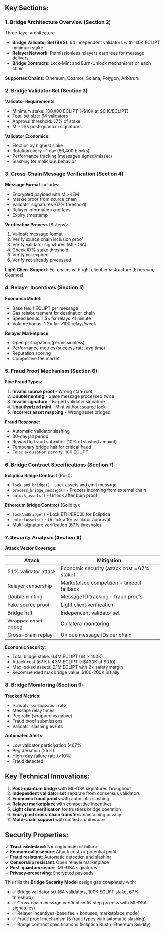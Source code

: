 
## **Key Sections:**

### **1. Bridge Architecture Overview (Section 2)**
Three-layer architecture:
- **Bridge Validator Set (BVS)**: 64 independent validators with 100K ECLIPT minimum stake
- **Relayer Network**: Permissionless relayers earn fees for message delivery
- **Bridge Contracts**: Lock-Mint and Burn-Unlock mechanisms on each chain

**Supported Chains**: Ethereum, Cosmos, Solana, Polygon, Arbitrum

### **2. Bridge Validator Set (Section 3)**
**Validator Requirements**:
- Minimum stake: 100,000 ECLIPT (~$10K at $0.10/ECLIPT)
- Total set size: 64 validators
- Approval threshold: 67% of stake
- ML-DSA post-quantum signatures

**Validator Economics**:
- Election by highest stake
- Rotation every ~1 day (86,400 blocks)
- Performance tracking (messages signed/missed)
- Slashing for malicious behavior

### **3. Cross-Chain Message Verification (Section 4)**
**Message Format** includes:
- Encrypted payload with ML-KEM
- Merkle proof from source chain
- Validator signatures (67% threshold)
- Relayer information and fees
- Expiry timestamp

**Verification Process** (6 steps):
1. Validate message format
2. Verify source chain inclusion proof
3. Verify validator signatures (ML-DSA)
4. Check 67% stake threshold
5. Verify not expired
6. Verify not already processed

**Light Client Support**: For chains with light client infrastructure (Ethereum, Cosmos)

### **4. Relayer Incentives (Section 5)**
**Economic Model**:
- Base fee: 1 ECLIPT per message
- Gas reimbursement for destination chain
- Speed bonus: 1.5× for relays <1 minute
- Volume bonus: 1.2× for >100 relays/week

**Relayer Marketplace**:
- Open participation (permissionless)
- Performance metrics (success rate, avg time)
- Reputation scoring
- Competitive fee market

### **5. Fraud Proof Mechanism (Section 6)**
**Five Fraud Types**:
1. **Invalid source proof** - Wrong state root
2. **Double minting** - Same message processed twice
3. **Invalid signature** - Forged validator signature
4. **Unauthorized mint** - Mint without source lock
5. **Incorrect asset mapping** - Wrong asset bridged

**Fraud Response**:
- Automatic validator slashing
- 30-day jail period
- Reward to fraud submitter (10% of slashed amount)
- Temporary bridge halt for critical fraud
- False accusation penalty: 100 ECLIPT

### **6. Bridge Contract Specifications (Section 7)**
**Ecliptica Bridge Contract** (Rust):
- `lock_and_bridge()` - Lock assets and emit message
- `process_bridge_message()` - Process incoming from external chain
- `unlock_assets()` - Unlock after burn proof

**Ethereum Bridge Contract** (Solidity):
- `lockAndBridge()` - Lock ETH/ERC20 for Ecliptica
- `unlockAssets()` - Unlock after validator approval
- Multi-signature verification (67% threshold)

### **7. Security Analysis (Section 8)**
**Attack Vector Coverage**:

| Attack               | Mitigation                                  |
| -------------------- | ------------------------------------------- |
| 51% validator attack | Economic security (attack cost = 67% stake) |
| Relayer censorship   | Marketplace competition + timeout fallback  |
| Double minting       | Message ID tracking + fraud proofs          |
| Fake source proof    | Light client verification                   |
| Bridge halt          | Independent validator set                   |
| Wrapped asset depeg  | Collateral monitoring                       |
| Cross-chain replay   | Unique message IDs per chain                |

**Economic Security**:
- Total bridge stake: 6.4M ECLIPT (64 × 100K)
- Attack cost (67%): 4.3M ECLIPT (~$430K at $0.10)
- Max locked assets: 2.1M ECLIPT with 2× safety margin
- Recommended max bridge value: $100-200K initially

### **8. Bridge Monitoring (Section 9)**
**Tracked Metrics**:
- Validator participation rate
- Message relay times
- Peg ratio (wrapped vs native)
- Fraud proof submissions
- Validator slashing events

**Automated Alerts**:
- Low validator participation (<67%)
- Peg deviation (>5%)
- High relay failure rate (>10%)
- Fraud detected

## **Key Technical Innovations**:

1. **Post-quantum bridge** with ML-DSA signatures throughout
2. **Independent validator set** separate from consensus validators
3. **Economic fraud proofs** with automatic slashing
4. **Relayer marketplace** with competitive incentives
5. **Light client verification** for trustless bridge operation
6. **Encrypted cross-chain transfers** maintaining privacy
7. **Multi-chain support** with unified architecture

## **Security Properties**:

✓ **Trust-minimized**: No single point of failure  
✓ **Economically secure**: Attack cost >> potential profit  
✓ **Fraud resistant**: Automatic detection and slashing  
✓ **Censorship resistant**: Open relayer marketplace  
✓ **Post-quantum secure**: ML-DSA signatures  
✓ **Privacy-preserving**: Encrypted payloads  

This fills the **Bridge Security Model** design gap completely with:
- ✅ Bridge validator set (64 validators, 100K ECLIPT stake, 67% threshold)
- ✅ Cross-chain message verification (6-step process with ML-DSA signatures)
- ✅ Relayer incentives (base fee + bonuses, marketplace model)
- ✅ Fraud proof mechanism (5 fraud types with automatic slashing)
- ✅ Bridge contract specifications (Ecliptica Rust + Ethereum Solidity)

